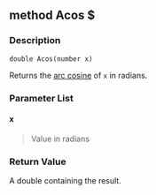 ## method Acos $ ##

### Description ###
	double Acos(number x)
Returns the [arc cosine](http://en.wikipedia.org/wiki/Arc_cosine) of `x` in radians.

### Parameter List ###
#### x ####
> Value in radians

### Return Value ###
A double containing the result.